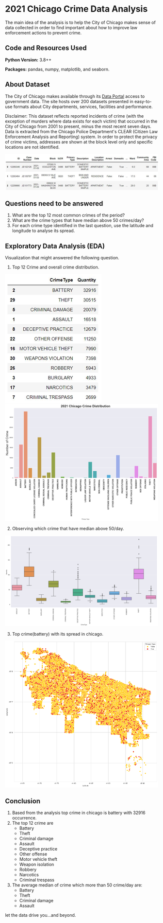 # 2021 Chicago Crime Data Analysis

The main idea of the analysis is to help the City of Chicago makes sense of data collected in order to find important about how to improve law enforcement actions to prevent crime. 

## Code and Resources Used 
**Python Version:** 3.8++

**Packages:** pandas, numpy, matplotlib, and seaborn.

## About Dataset
The City of Chicago makes available through its [Data Portal](https://data.cityofchicago.org/Public-Safety/Crimes-2001-to-present/ijzp-q8t2/data) access to government data. The site hosts over 200 datasets presented in easy-to-use formats about City departments, services, facilities and performance.

Disclaimer: This dataset reflects reported incidents of crime (with the exception of murders where data exists for each victim) that occurred in the City of Chicago from 2001 to present, minus the most recent seven days. Data is extracted from the Chicago Police Department's CLEAR (Citizen Law Enforcement Analysis and Reporting) system. In order to protect the privacy of crime victims, addresses are shown at the block level only and specific locations are not identified.

![Dataset](https://github.com/aimanraz/cgo-crm-analysis/blob/main/img/top_row.JPG)

## Questions need to be answered

1. What are the top 12 most common crimes of the period?
2. What are the crime types that have median above 50 crimes/day?
3. For each crime type identified in the last question, use the latitude and longitude to analyse its spread.

## Exploratory Data Analysis (EDA)
Visualization that might answered the following question.

1. Top 12 Crime and overall crime distribution.

![Top 12 crime](https://github.com/aimanraz/cgo-crm-analysis/blob/main/img/top12crime.JPG)
![Crime distribution](https://github.com/aimanraz/cgo-crm-analysis/blob/main/img/crime_dist.png)

2. Observing which crime that have median above 50/day.

![Dashboard](https://github.com/aimanraz/cgo-crm-analysis/blob/main/img/boxplt.png)

3. Top crime(battery) with its spread in chicago.

![Dashboard](https://github.com/aimanraz/cgo-crm-analysis/blob/main/img/analyze_spread.png)

## Conclusion
1. Based from the analysis top crime in chicago is battery with 32916 occurrence. 
2. The top 12 crime are 
    * Battery
    * Theft
    * Criminal damage
    * Assault
    * Deceptive practice
    * Other offense
    * Motor vehicle theft
    * Weapon isolation
    * Robbery
    * Narcotics
    * Criminal trespass
3. The average median of crime which more than 50 crime/day are:
    * Battery
    * Theft
    * Criminal damage
    * Assault

let the data drive you...and beyond.

